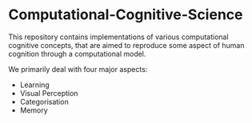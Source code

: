 # Computational-Cognitive-Science

This repository contains implementations of various computational cognitive concepts, that are aimed to reproduce some aspect of human cognition through a computational model. 

We primarily deal with four major aspects:
- Learning
- Visual Perception
- Categorisation
- Memory
